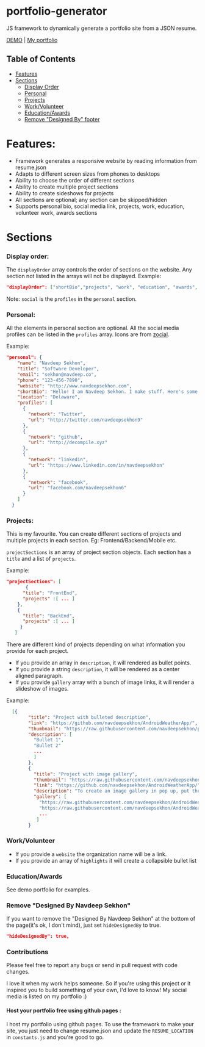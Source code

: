 # portfolio-generator
JS framework to dynamically generate a portfolio site from a JSON resume.

<a href="http://navdeepsekhon.github.io/portfolio-generator" target="_blank">DEMO</a> | <a href="http://www.navdeepsekhon.com" target="_blank">My portfolio</a>

## Table of Contents
 - [Features](#features)
 - [Sections](#sections)
    - [Display Order](#display-order)
    - [Personal](#personal)
    - [Projects](#projects)
    - [Work/Volunteer](#workvolunteer)
    - [Education/Awards](#educationawards)
    - [Remove "Designed By" footer](#remove-designed-by-navdeep-sekhon)


# Features:
* Framework generates a responsive website by reading information from resume.json
* Adapts to different screen sizes from phones to desktops
* Ability to choose the order of different sections
* Ability to create multiple project sections
* Ability to create sideshows for projects
* All sections are optional; any section can be skipped/hidden
* Supports personal bio, social media link, projects, work, education, volunteer work, awards sections

# Sections

### Display order:

The `displayOrder` array controls the order of sections on the website. Any section not listed in the arrays will not be displayed.
Example:
```json
"displayOrder": ["shortBio","projects", "work", "education", "awards", "volunteer", "social"]
```

Note: `social` is the `profiles` in the `personal` section.
### Personal:

All the elements in personal section are optional. All the social media profiles can be listed in the `profiles` array. Icons are from [zocial](https://github.com/smcllns/css-social-buttons).

Example:
```json
"personal": {
    "name": "Navdeep Sekhon",
    "title": "Software Developer",
    "email": "sekhon@navdeep.co",
    "phone": "123-456-7890",
    "website": "http://www.navdeepsekhon.com",
    "shortBio": "Hello! I am Navdeep Sekhon. I make stuff. Here's some of it.",
    "location": "Delaware",
    "profiles": [
      {
        "network": "Twitter",
        "url": "http://twitter.com/navdeepsekhon9"
      },
      {
        "network": "github",
        "url": "http://decompile.xyz"
      },
      {
        "network": "linkedin",
        "url": "https://www.linkedin.com/in/navdeepsekhon"
      },
      {
        "network": "facebook",
        "url": "facebook.com/navdeepsekhon6"
      }
    ]
  }
```


### Projects:

This is my favourite. You can create different sections of projects and multiple projects in each section. Eg: Frontend/Backend/Mobile etc.

`projectSections` is an array of project section objects. Each section has a `title` and a list of `projects`.

Example:
```json
"projectSections": [
       {
      "title": "FrontEnd",
      "projects" :[ ... ]
    },
    {
      "title": "BackEnd",
      "projects" :[ ... ]
     }
   ]
```

There are different kind of projects depending on what information you provide for each project.
* If you provide an array in `description`, it will rendered as bullet points.
* If you provide a string `description`, it will be rendered as a center aligned paragraph.
* If you provide `gallery` array with a bunch of image links, it will render a slideshow of images.

Example:
```json
  [{
        "title": "Project with bulleted description",
        "link": "https://github.com/navdeepsekhon/AndroidWeatherApp/",
        "thumbnail": "https://raw.githubusercontent.com/navdeepsekhon/portfolio-generator/master/screenshot.PNG",
        "description": [
          "Bullet 1",
          "Bullet 2"
          ...
          ]
        },
        {
          "title": "Project with image gallery",
          "thumbnail": "https://raw.githubusercontent.com/navdeepsekhon/AndroidWeatherApp/master/screenshots/tablet_mainscreen.png",
          "link": "https://github.com/navdeepsekhon/AndroidWeatherApp/",
          "description": "To create an image gallery in pop up, put the image URLs comma separated in gallery: []",
          "gallery": [
            "https://raw.githubusercontent.com/navdeepsekhon/AndroidWeatherApp/master/screenshots/phone_detailscreen_portrait.png",
            "https://raw.githubusercontent.com/navdeepsekhon/AndroidWeatherApp/master/screenshots/phone_mainscreen.png",
            ...
           ]
        }

```

### Work/Volunteer

* If you provide a `website` the organization name will be a link.
* If you provide an array of `highlights` it will create a collapsible bullet list

### Education/Awards
See demo portfolio for examples.

### Remove "Designed By Navdeep Sekhon"

If you want to remove the "Designed By Navdeep Sekhon" at the bottom of the page(it's ok, I don't mind), just set `hideDesignedBy` to true.
```json
"hideDesignedBy": true,
```
### Contributions

Please feel free to report any bugs or send in pull request with code changes.

I love it when my work helps someone. So if you're using this project or it inspired you to build something of your own, I'd love to know! My social media is listed on my portfolio :)


#### Host your portfolio free using github pages :

I host my portfolio using github pages. To use the framework to make your site, you just need to change resume.json and update the `RESUME_LOCATION` in `constants.js` and you're good to go.
